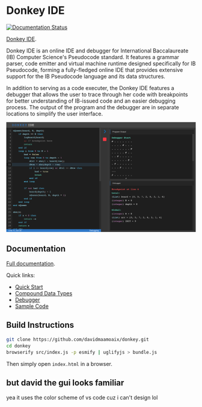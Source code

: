 # Donkey IDE

[![Documentation Status](https://readthedocs.org/projects/donkey/badge/?version=latest)](https://donkey.readthedocs.io/en/latest/?badge=latest)

[Donkey IDE](http://donkey.davidma.cn).

Donkey IDE is an online IDE and debugger for International Baccalaureate (IB) Computer Science's Pseudocode standard. It features a grammar parser, code emitter and virtual machine runtime designed specifically for IB Pseudocode, forming a fully-fledged online IDE that provides extensive support for the IB Pseudocode language and its data structures.

In addition to serving as a code executer, the Donkey IDE features a debugger that allows the user to trace through her code with breakpoints for better understanding of IB-issued code and an easier debugging process. The output of the program and the debugger are in separate locations to simplify the user interface.

![Donkey IDE UI](/docs/images/ui_intro.png)

## Documentation

[Full documentation](https://donkey.readthedocs.io/).

Quick links:
- [Quick Start](https://donkey.readthedocs.io/en/latest/tutorials/basics.html)
- [Compound Data Types](https://donkey.readthedocs.io/en/latest/tutorials/complex.html)
- [Debugger](https://donkey.readthedocs.io/en/latest/tutorials/debugging.html)
- [Sample Code](https://donkey.readthedocs.io/en/latest/tutorials/examples.html)

## Build Instructions

```sh
git clone https://github.com/davidmaamoaix/donkey.git
cd donkey
browserify src/index.js -p esmify | uglifyjs > bundle.js
```

Then simply open `index.html` in a browser.

## but david the gui looks familiar

yea it uses the color scheme of vs code cuz i can't design lol
